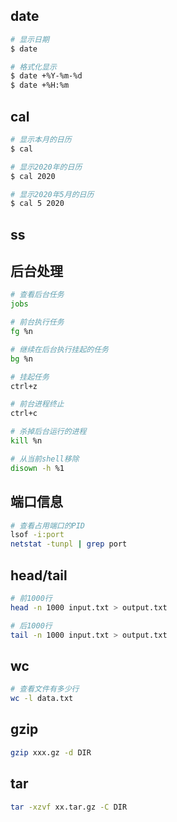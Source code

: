 ## date

  ```bash
  # 显示日期
  $ date

  # 格式化显示
  $ date +%Y-%m-%d
  $ date +%H:%m
  ```

## cal

  ```bash
  # 显示本月的日历
  $ cal

  # 显示2020年的日历
  $ cal 2020

  # 显示2020年5月的日历
  $ cal 5 2020
  ```



## ss




## 后台处理

  ```bash
# 查看后台任务
jobs

# 前台执行任务
fg %n

# 继续在后台执行挂起的任务
bg %n
 
# 挂起任务
ctrl+z

# 前台进程终止
ctrl+c

# 杀掉后台运行的进程
kill %n

# 从当前shell移除
disown -h %1
  ```



## 端口信息

```bash
# 查看占用端口的PID
lsof -i:port
netstat -tunpl | grep port


```





## head/tail

```bash
# 前1000行
head -n 1000 input.txt > output.txt

# 后1000行
tail -n 1000 input.txt > output.txt
```



## wc

```bash
# 查看文件有多少行
wc -l data.txt
```





## gzip

```bash
gzip xxx.gz -d DIR
```



## tar

```bash
tar -xzvf xx.tar.gz -C DIR
```







